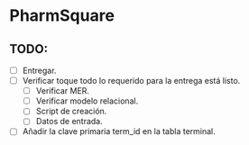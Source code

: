 # PharmSquare

## TODO:
- [ ] Entregar.
- [ ] Verificar toque todo lo requerido para la entrega está listo.
	- [ ] Verificar MER.
	- [ ] Verificar modelo relacional.
	- [ ] Script de creación.
	- [ ] Datos de entrada.
- [ ] Añadir la clave primaria term_id en la tabla terminal.